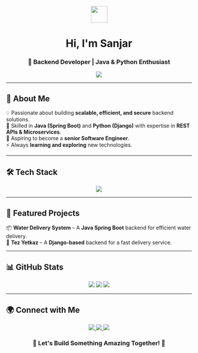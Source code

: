 <div align="center"> 
    <img src="https://media.giphy.com/media/hvRJCLFzcasrR4ia7z/giphy.gif" width="45"> 
    <h1>Hi, I'm <b>Sanjar</b></h1> 
    <h3>🚀 Backend Developer | Java & Python Enthusiast</h3> 
</div> 

<p align="center"> 
    <img src="https://readme-typing-svg.herokuapp.com?font=Fira+Code&size=24&duration=2500&pause=500&color=F7A41D&center=true&vCenter=true&width=700&lines=Backend+Developer+%7C+Java+%26+Python;Spring+Boot+%7C+Django+%7C+REST+APIs;Building+Scalable+Backend+Solutions;Aspiring+Software+Engineer+at+EPAM+%26+Google" />
</p>

---

## 🌟 About Me  

💡 Passionate about building **scalable, efficient, and secure** backend solutions.  
📌 Skilled in **Java (Spring Boot)** and **Python (Django)** with expertise in **REST APIs & Microservices**.  
🎯 Aspiring to become a **senior Software Engineer**.  
⚡ Always **learning and exploring** new technologies.  

---

## 🛠 Tech Stack  

<p align="center"> 
    <img src="https://skillicons.dev/icons?i=java,spring,python,django,postgres,docker,git,aws" />
</p>

---

## 🚀 Featured Projects  

📦 **Water Delivery System** – A **Java Spring Boot** backend for efficient water delivery.  
🚀 **Tez Yetkaz** – A **Django-based** backend for a fast delivery service.  

---

## 📊 GitHub Stats  

<div align="center">
    <img src="https://github-profile-summary-cards.vercel.app/api/cards/profile-details?username=SanjarIsmailov&theme=radical" />
    <img src="https://github-profile-summary-cards.vercel.app/api/cards/stats?username=SanjarIsmailov&theme=radical" />
    <img src="https://github-profile-summary-cards.vercel.app/api/cards/most-commit-language?username=SanjarIsmailov&theme=radical" />
</div>

---

## 🌍 Connect with Me  

<p align="center">  
    <a href="https://www.linkedin.com/in/sanjar-ismailov-931479302/" target="_blank">
        <img src="https://img.shields.io/badge/LinkedIn-0077B5?style=for-the-badge&logo=linkedin&logoColor=white" />
    </a>  
    <a href="https://t.me/IsmailovSanjar" target="_blank">
        <img src="https://img.shields.io/badge/Telegram-26A5E4?style=for-the-badge&logo=telegram&logoColor=white" />
    </a>  
    <a href="https://github.com/SanjarIsmailov" target="_blank">
        <img src="https://img.shields.io/badge/GitHub-181717?style=for-the-badge&logo=github&logoColor=white" />
    </a>  
</p>

<h3 align="center">🚀 Let's Build Something Amazing Together! 🚀</h3>
